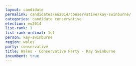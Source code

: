 ```yaml
---
layout: candidate
permalink: candidates/eu2014/conservative/kay-swinburne/
categories: candidate conservative
election: eu2014
list-rank: 1
list-rank-ordinal: 1st
person: kay-swinburne
region: wales
party: conservative
title: Wales - Conservative Party - Kay Swinburne
incumbent: true
---
```

